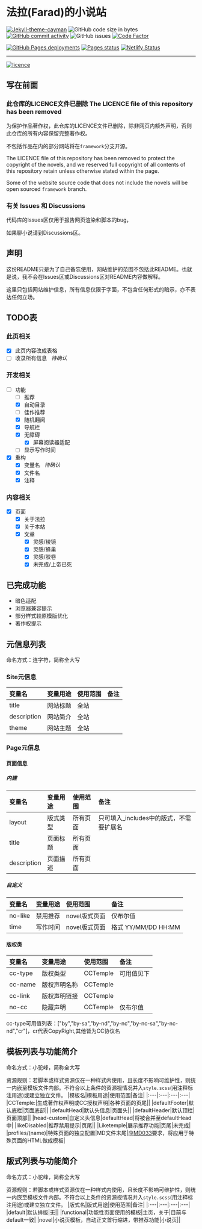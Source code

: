 # 法拉(Farad)的小说站

[![Jekyll-theme-cayman](https://img.shields.io/badge/Jekyll_theme-cayman-159957)](https://pages-themes.github.io/cayman/)
![GitHub code size in bytes](https://img.shields.io/github/languages/code-size/farad314/farad314.github.io)
[![GitHub commit activity](https://img.shields.io/github/commit-activity/w/farad314/farad314.github.io/main?label=Updates)](https://github.com/farad314/farad314.github.io/tree/main/)
![GitHub issues](https://img.shields.io/github/issues/farad314/farad314.github.io)
[![Code Factor](https://img.shields.io/codefactor/grade/github/farad314/farad314.github.io/main)](https://www.codefactor.io/repository/github/farad314/farad314.github.io/)

[![GitHub Pages deployments](https://img.shields.io/github/deployments/farad314/farad314.github.io/github-pages?label=Pages%20deploy)](https://github.com/farad314/farad314.github.io/deployments?environment=github-pages)
[![Pages status](https://github.com/farad314/farad314.github.io/actions/workflows/pages/pages-build-deployment/badge.svg)](https://github.com/farad314/farad314.github.io/actions/workflows/pages/pages-build-deployment)
[![Netlify Status](https://api.netlify.com/api/v1/badges/3457f5da-e886-4400-96d3-e1a84b97a648/deploy-status)](https://app.netlify.com/sites/farad/deploys)

-----

[![licence](https://img.shields.io/badge/copyright-reserved-red)](https://github.com/farad314/farad314.github.io/blob/main/LICENCE)

## 写在前面

### 此仓库的LICENCE文件已删除 The LICENCE file of this repository has been removed

为保护作品著作权，此仓库的LICENCE文件已删除，除非网页内额外声明，否则此仓库的所有内容保留完整著作权。

不包括作品在内的部分网站将在`framework`分支开源。

The LICENCE file of this repository has been removed to protect the copyright of the novels, and we reserved full copyright of all contents of this repository retain unless otherwise stated within the page.

Some of the website source code that does not include the novels will be open sourced `framework` branch.

### 有关 Issues 和 Discussions

代码库的Issues区仅用于报告网页渲染和脚本的bug，

如果聊小说请到Discussions区。

## 声明

这份README只是为了自己备忘使用，网站维护的范围不包括此README。也就是说，我不会在Issues区或Discussions区对README内容做解释。

这里只包括网站维护信息，所有信息仅限于字面，不包含任何形式的暗示，亦不表达任何立场。

## TODO表

### 此页相关

- [x] 此页内容改成表格
- [ ] 收录所有信息$~~~$*待确认*

### 开发相关

- [ ] 功能
  - [ ] 推荐
  - [x] 自动目录
  - [ ] 佳作推荐
  - [x] 随机翻阅
  - [x] 导航栏
  - [x] 无障碍
    - [x] 屏幕阅读器适配
  - [ ] 显示写作时间
- [x] 重构
  - [x] 变量名$~~~$*待确认*
  - [x] 文件名
  - [x] 注释

### 内容相关

- [x] 页面
  - [x] 关于法拉
  - [x] 关于本站
  - [x] 文章
    - [x] 灵感/棱镜
    - [x] 灵感/蜂巢
    - [x] 灵感/胶卷
    - [x] 未完成/上帝已死

## 已完成功能

- 暗色适配
- 浏览器兼容提示
- 部分样式较原模版优化
- 著作权提示

## 元信息列表

命名方式：连字符，简称全大写

### Site元信息

|变量名|变量用途|使用范围|备注|
|:---|:---|:---|:---|
|title|网站标题|全站||
|description|网站简介|全站||
|theme|网站主题|全站||

### Page元信息

#### 页面信息

##### 内建

|变量名|变量用途|使用范围|备注|
|:---|:---|:---|:---|
|layout|版式类型|所有页面|只可填入_includes中的版式，不需要扩展名|
|title|页面标题|所有页面||
|description|页面描述|所有页面||

##### 自定义

|变量名|变量用途|使用范围|备注|
|:---|:---|:---|:---|
|no-like|禁用推荐|novel版式页面|仅布尔值|
|time|写作时间|novel版式页面|格式 YY/MM/DD HH:MM|

#### 版权类

|变量名|变量用途|使用范围|备注|
|:---|:---|:---|:---|
|cc-type|版权类型|CCTemple|可用值见下|
|cc-name|版权声明名称|CCTemple||
|cc-link|版权声明链接|CCTemple||
|no-cc|隐藏声明|CCTemple|仅布尔值|

cc-type可用值列表：["by","by-sa","by-nd","by-nc","by-nc-sa","by-nc-nd","cr"]，cr代表CopyRight,其他皆为CC协议名

## 模板列表与功能简介

命名方式：小驼峰，简称全大写

资源规则：若脚本或样式资源仅在一种样式内使用，且长度不影响可维护性，则统一内嵌至模板文件内部。不符合以上条件的资源视情况并入`style.scss`(用注释标注用途)或建立独立文件。
|模板名|模板用途|使用范围|备注|
|:---|:---|:---|:---|
|CCTemple:|生成著作权声明或CC授权声明|各种页面的页尾||
|defaultFooter|默认底栏|页面底部||
|defaultHead|默认头信息|页面头||
|defaultHeader|默认顶栏|页面顶部||
|head-custom|自定义头信息|defaultHead|将被合并至defaultHead中|
|likeDisabled|推荐禁用提示|页尾||
|Liketemple|展示推荐功能|页尾|未完成|
|profiles/(name)|特殊页面的独立配置|MD文件末尾|应[MD033](https://github.com/DavidAnson/markdownlint/blob/v0.25.1/doc/Rules.md#md033)要求，将应用于特殊页面的HTML做成模板|

## 版式列表与功能简介

命名方式：小驼峰，简称全大写

资源规则：若脚本或样式资源仅在一种样式内使用，且长度不影响可维护性，则统一内嵌至模板文件内部。不符合以上条件的资源视情况并入`style.scss`(用注释标注用途)或建立独立文件。
|版式名|版式用途|使用范围|备注|
|:---|:---|:---|:---|
|default|默认排版|无||
|functional|功能性页面使用的模板|主页，关于|目前与default一致|
|novel|小说页模板，自动正文首行缩进，带推荐功能|小说页||

